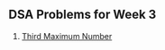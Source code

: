 ## DSA Problems for Week 3
1. [Third Maximum Number](https://leetcode.com/problems/third-maximum-number/) 
